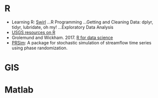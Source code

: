 # R
- Learning R: [Swirl](https://swirlstats.com/) 
...R Programming
...Getting and Cleaning Data: dplyr, tidyr, lubridate, oh my!
...Exploratory Data Analysis
- [USGS resources on R](https://owi.usgs.gov/R/)
- Grolemund and Wickham. 2017. [R for data science](https://r4ds.had.co.nz/)
- [PRSim](https://CRAN.R-project.org/package=PRSim): A package for stochastic simulation of streamflow time series using phase randomization. 

# GIS

# Matlab

